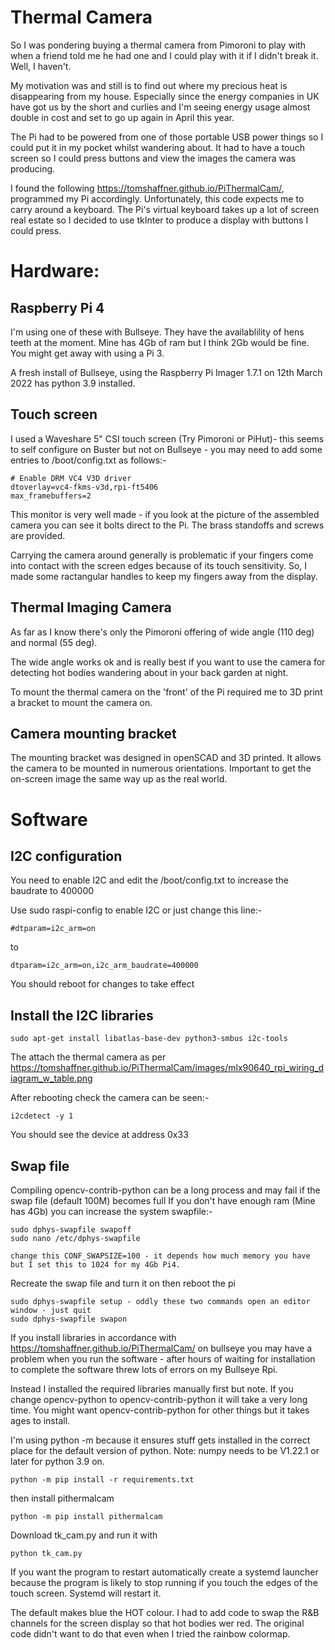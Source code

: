 # Thermal Camera

So I was pondering buying a thermal camera from Pimoroni to play with when a friend told me he had one and I could play with it if I didn't break it. Well, I haven't.

My motivation was and still is to find out where my precious heat is disappearing from my house. Especially since the energy companies in UK have got us by the short and curlies and I'm seeing energy usage almost double in cost and set to go up again in April this year.

The Pi had to be powered from one of those portable USB power things so I could put it in my pocket whilst wandering about. It had to have a touch screen so I could press buttons and view the images the camera was producing.

I found the following https://tomshaffner.github.io/PiThermalCam/, programmed my Pi accordingly. Unfortunately, this code expects me to carry around a keyboard. The Pi's virtual keyboard takes up a lot of screen real estate so I decided to use tkInter to produce a display with buttons I could press.

# Hardware:

## Raspberry Pi 4	

I'm using one of these with Bullseye. They have the availablility of hens teeth at the moment. Mine has 4Gb of ram but I think 2Gb would be fine. You might get away with using a Pi 3.

A fresh install of Bullseye, using the Raspberry Pi Imager 1.7.1 on 12th March 2022 has python 3.9 installed. 

## Touch screen

I used a Waveshare 5" CSI touch screen (Try Pimoroni or PiHut)- this seems to self configure on Buster but not on Bullseye - you may need to add some entries to /boot/config.txt as follows:-

```
# Enable DRM VC4 V3D driver
dtoverlay=vc4-fkms-v3d,rpi-ft5406
max_framebuffers=2

```

This monitor is very well made - if you look at the picture of the assembled camera you can see it bolts direct to the Pi. The brass standoffs and screws are provided.

Carrying the camera around generally is problematic if your fingers come into contact with the screen edges because of its touch sensitivity. So, I made some ractangular handles to keep my fingers away from the display.


## Thermal Imaging Camera

As far as I know there's only the Pimoroni offering of wide angle (110 deg) and normal (55 deg).

The wide angle works ok and is really best if you want to use the camera for detecting hot bodies wandering about in your back garden at night.

To mount the thermal camera on the 'front' of the Pi required me to 3D print a bracket to mount the camera on.

##  Camera mounting bracket

The mounting bracket was designed in openSCAD and 3D printed. It allows the camera to be mounted in numerous orientations. Important to get the on-screen image the same way up as the real world.


# Software

## I2C configuration

You need to enable I2C and edit the /boot/config.txt to increase the baudrate to 400000

Use sudo raspi-config to enable I2C or just change this line:-
```
#dtparam=i2c_arm=on
```

to
```
dtparam=i2c_arm=on,i2c_arm_baudrate=400000
```

You should reboot for changes to take effect

## Install the I2C libraries

```
sudo apt-get install libatlas-base-dev python3-smbus i2c-tools 
```

The attach the thermal camera as per https://tomshaffner.github.io/PiThermalCam/images/mlx90640_rpi_wiring_diagram_w_table.png

After rebooting check the camera can be seen:-

```
i2cdetect -y 1
```

You should see the device at address 0x33

## Swap file

Compiling opencv-contrib-python can be a long process and may fail if the swap file (default 100M) becomes full If you don't have enough ram (Mine has 4Gb) you can increase the system swapfile:-

```
sudo dphys-swapfile swapoff
sudo nano /etc/dphys-swapfile

change this CONF_SWAPSIZE=100 - it depends how much memory you have but I set this to 1024 for my 4Gb Pi4.

```
Recreate the swap file and turn it on then reboot the pi

```
sudo dphys-swapfile setup - oddly these two commands open an editor window - just quit
sudo dphys-swapfile swapon
```

If you install libraries in accordance with https://tomshaffner.github.io/PiThermalCam/ on bullseye you may have a problem when you run the software - after hours of waiting for installation to complete the software threw lots of errors on my Bullseye Rpi.


Instead I installed the required libraries manually first but note. If you change opencv-python to opencv-contrib-python it will take a very long time. You might want opencv-contrib-python for other things but it takes ages to install.

I'm using python -m because it ensures stuff gets installed in the correct place for the default version of python. Note: numpy needs to be V1.22.1 or later for python 3.9 on.

```
python -m pip install -r requirements.txt
```

then install pithermalcam

```
python -m pip install pithermalcam
```


Download tk_cam.py and run it with 
```
python tk_cam.py 
```

If you want the program to restart automatically create a systemd launcher because the program is likely to stop running if you touch the edges of the touch screen. Systemd will restart it.


The default makes blue the HOT colour. I had to add code to swap the R&B channels for the screen display so that hot bodies wer red. The original code didn't want to do that even when I tried the rainbow colormap.
